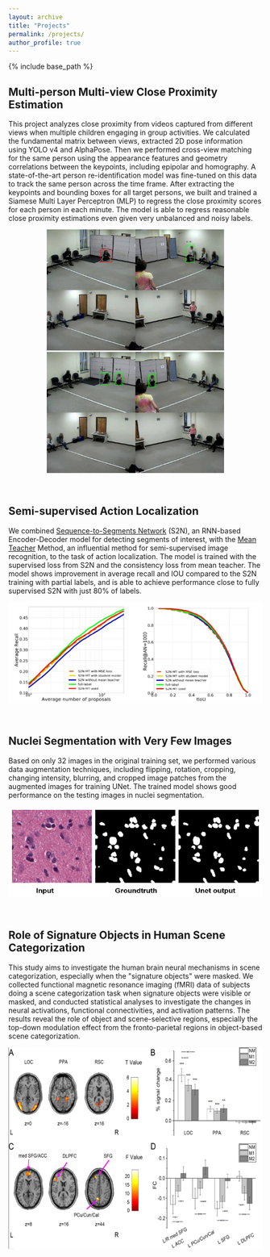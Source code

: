 ```yaml
---
layout: archive
title: "Projects"
permalink: /projects/
author_profile: true
---
```



{% include base_path %}

Multi-person Multi-view Close Proximity Estimation
---------------------------------------------------
This project analyzes close proximity from videos captured from different views when multiple children engaging in group activities. We calculated the fundamental matrix between views, extracted 2D pose information using YOLO v4 and AlphaPose. Then we performed cross-view matching for the same person using the appearance features and geometry correlations between the keypoints, including epipolar and homography. A state-of-the-art person re-identification model was fine-tuned on this data to track the same person across the time frame. After extracting the keypoints and bounding boxes for all target persons, we built and trained a Siamese Multi Layer Perceptron (MLP) to regress the close proximity scores for each person in each minute. The model is able to regress reasonable close proximity estimations even given very unbalanced and noisy labels. <br>

<p align="center">
  <img src="../images/exp_frame1.jpg" width="352" height="240" />
  <img src="../images/exp_frame2.jpg" width="352" height="240" /> 
</p>

<br>

Semi-supervised Action Localization
---------------------------------------------------
We combined [Sequence-to-Segments Network](https://ieeexplore.ieee.org/stamp/stamp.jsp?arnumber=8827968) (S2N), an RNN-based Encoder-Decoder model for detecting segments of interest, with the [Mean Teacher](https://arxiv.org/pdf/1703.01780.pdf) Method, an influential method for semi-supervised image recognition, to the task of action localization. The model is trained with the supervised loss from S2N and the consistency loss from mean teacher. The model shows improvement in average recall and IOU compared to the S2N training with partial labels, and is able to achieve performance close to fully supervised S2N with just 80% of labels. 
<br>
<p align="center">
  <img src="../images/S2N.png" width="700" height="200" />
</p>

<br>

Nuclei Segmentation with Very Few Images
---------------------------------------------------
Based on only 32 images in the original training set, we performed various data augmentation techniques, including flipping, rotation, cropping, changing intensity, blurring, and cropped image patches from the augmented images for training UNet. The trained model shows good performance on the testing images in nuclei segmentation.

<p align="center">
  <img src="../images/Nuclei.png" width="600" height="180" />
</p>

<br>

Role of Signature Objects in Human Scene Categorization
-----------------------------------------------------------
This study aims to investigate the human brain neural mechanisms in scene categorization, especially when the "signature objects" were masked. We collected functional magnetic resonance imaging (fMRI) data of subjects doing a scene categorization task when signature objects were visible or masked, and conducted statistical analyses to investigate the changes in neural activations, functional connectivities, and activation patterns. The results reveal the role of object and scene-selective regions, especially the top-down modulation effect from the fronto-parietal regions in object-based scene categorization.

<p align="center">
  <img src="../images/Neuroscience.png" width="700" height="400" />
</p>

<!-- 
{% for post in site.projects %}
  {% include archive-single.html %}
{% endfor %} 
-->

